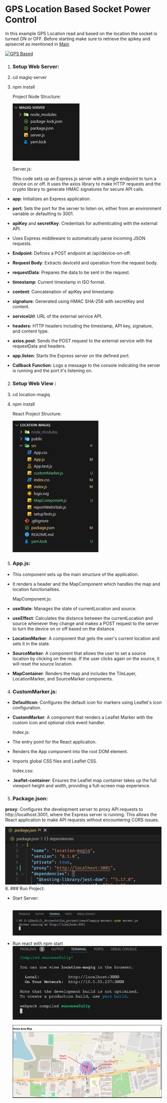 ﻿# GPS Location Based Socket Power Control

In this example GPS Location read and based on the location the socket is turned ON or OFF. Before starting make sure to retrieve the apikey and apisecret as mentioned in [Main](/)

[![GPS Based](https://img.youtube.com/vi/wB6WX6lRPYk/0.jpg)](https://www.youtube.com/watch?v=wB6WX6lRPYk)

1. ### Setup Web Server:

1. cd magiq-server
2. npm install

   Project Node Structure:

   ![](docimgs/b40daba7-51d2-4c09-bc54-815ebeb4a145.001.png)

   Server.js:

   This code sets up an Express.js server with a single endpoint to turn a device on or off. It uses the axios library to make HTTP requests and the crypto library to generate HMAC signatures for secure API calls.

- **app**: Initializes an Express application.
- **port**: Sets the port for the server to listen on, either from an environment variable or defaulting to 3001.
- **apiKey** and **secretKey**: Credentials for authenticating with the external API.
- Uses Express middleware to automatically parse incoming JSON requests.

- **Endpoint**: Defines a POST endpoint at /api/device-on-off.
- **Request Body**: Extracts deviceId and operation from the request body.
- **requestData**: Prepares the data to be sent in the request.
- **timestamp**: Current timestamp in ISO format.
- **content**: Concatenation of apiKey and timestamp.
- **signature**: Generated using HMAC SHA-256 with secretKey and content.
- **serviceUrl**: URL of the external service API.
- **headers**: HTTP headers including the timestamp, API key, signature, and content type.
- **axios.post**: Sends the POST request to the external service with the requestData and headers.
- **app.listen**: Starts the Express server on the defined port.
- **Callback Function**: Logs a message to the console indicating the server is running and the port it's listening on.

2. ### Setup Web View :

1. cd location-magiq
2. npm install

   React Project Structure:

   ![](docimgs/b40daba7-51d2-4c09-bc54-815ebeb4a145.002.png)


3. ### App.js:
- This component sets up the main structure of the application.
- It renders a header and the MapComponent which handles the map and location functionalities.

  MapComponent.js:

- **useState**: Manages the state of currentLocation and source.
- **useEffect**: Calculates the distance between the currentLocation and source whenever they change and makes a POST request to the server to turn the device on or off based on the distance.
- **LocationMarker**: A component that gets the user's current location and sets it in the state.
- **SourceMarker**: A component that allows the user to set a source location by clicking on the map. If the user clicks again on the source, it will reset the source location.
- **MapContainer**: Renders the map and includes the TileLayer, LocationMarker, and SourceMarker components.
4. ### CustomMarker.js:
- **DefaultIcon**: Configures the default icon for markers using Leaflet's icon configuration.
- **CustomMarker**: A component that renders a Leaflet Marker with the custom icon and optional click event handler.

  Index.js:

- The entry point for the React application.
- Renders the App component into the root DOM element.
- Imports global CSS files and Leaflet CSS.

  Index.css:

- **.leaflet-container**: Ensures the Leaflet map container takes up the full viewport height and width, providing a full-screen map experience.
5. ### Package.json:
**proxy**: Configures the development server to proxy API requests to http://localhost:3001, where the Express server is running. This allows the React application to make API requests without encountering CORS issues.

![](docimgs/b40daba7-51d2-4c09-bc54-815ebeb4a145.003.png)
6. ### Run Project:
- Start Server:

  ` `![](docimgs/b40daba7-51d2-4c09-bc54-815ebeb4a145.004.png)

- Run react with npm start![](docimgs/b40daba7-51d2-4c09-bc54-815ebeb4a145.005.png)

  ![](docimgs/b40daba7-51d2-4c09-bc54-815ebeb4a145.006.png)


